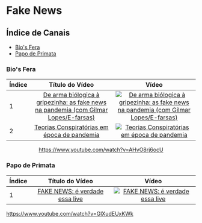 # Fake News

## Índice de Canais

* [Bio's Fera](#Bios-fera)
* [Papo de Primata](#Papo-de-primata)

### Bio's Fera

<div align="center">

| Índice | Título do Vídeo                                                                                      | Vídeo |
| -------|:----------------------------------------------------------------------------------------------------:|:-----:|
| 1      | [De arma biólogica à gripezinha: as fake news na pandemia (com Gilmar Lopes/E-farsas)](http://www.youtube.com/watch?v=GlXudEUxKWk) | [![De arma biólogica à gripezinha: as fake news na pandemia (com Gilmar Lopes/E-farsas)](https://img.youtube.com/vi/GlXudEUxKWk/mqdefault.jpg)](http://www.youtube.com/watch?v=GlXudEUxKWk)|
| 2      | [Teorias Conspiratórias em época de pandemia](http://www.youtube.com/watch?v=AHvO8rj6ocU) | [![Teorias Conspiratórias em época de pandemia](https://img.youtube.com/vi/AHvO8rj6ocU/mqdefault.jpg)](http://www.youtube.com/watch?v=AHvO8rj6ocU)|

https://www.youtube.com/watch?v=AHvO8rj6ocU
</div>

### Papo de Primata

<div align="center">

| Índice | Título do Vídeo                                                                                      | Vídeo |
| -------|:----------------------------------------------------------------------------------------------------:|:-----:|
| 1      | [FAKE NEWS: é verdade essa live](http://www.youtube.com/watch?v=UlwOSVF0ym8) | [![FAKE NEWS: é verdade essa live](https://img.youtube.com/vi/UlwOSVF0ym8/mqdefault.jpg)](http://www.youtube.com/watch?v=UlwOSVF0ym8)|

</div>

https://www.youtube.com/watch?v=GlXudEUxKWk

